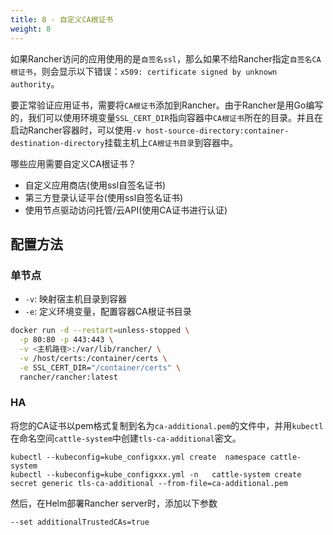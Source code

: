```yaml
---
title: 8 - 自定义CA根证书
weight: 8
---
```

如果Rancher访问的应用使用的是`自签名ssl`，那么如果不给Rancher指定`自签名CA根证书`，则会显示以下错误：`x509: certificate signed by unknown authority`。

要正常验证应用证书，需要将`CA根证书`添加到Rancher。由于Rancher是用Go编写的，我们可以使用环境变量`SSL_CERT_DIR`指向容器中`CA根证书`所在的目录。并且在启动Rancher容器时，可以使用`-v host-source-directory:container-destination-directory`挂载主机上`CA根证书目录`到容器中。

哪些应用需要自定义CA根证书？

- 自定义应用商店(使用ssl自签名证书)
- 第三方登录认证平台(使用ssl自签名证书)
- 使用节点驱动访问托管/云API(使用CA证书进行认证)

## 配置方法

### 单节点

- `-v`: 映射宿主机目录到容器
- `-e`: 定义环境变量，配置容器CA根证书目录

```bash
docker run -d --restart=unless-stopped \
  -p 80:80 -p 443:443 \
  -v <主机路径>:/var/lib/rancher/ \
  -v /host/certs:/container/certs \
  -e SSL_CERT_DIR="/container/certs" \
  rancher/rancher:latest
```

### HA

将您的CA证书以pem格式复制到名为`ca-additional.pem`的文件中，并用`kubectl`在命名空间`cattle-system`中创建`tls-ca-additional`密文。

```plain
kubectl --kubeconfig=kube_configxxx.yml create  namespace cattle-system
kubectl --kubeconfig=kube_configxxx.yml -n   cattle-system create secret generic tls-ca-additional --from-file=ca-additional.pem
```
然后，在Helm部署Rancher server时，添加以下参数

```plain
--set additionalTrustedCAs=true
```

